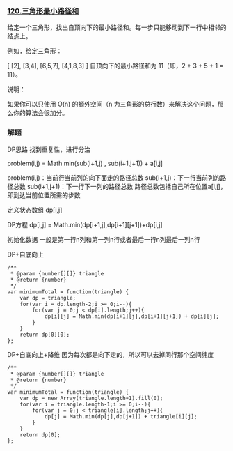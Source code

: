 ### [120.三角形最小路径和](https://leetcode-cn.com/problems/triangle/)
给定一个三角形，找出自顶向下的最小路径和。每一步只能移动到下一行中相邻的结点上。

例如，给定三角形：

[
     [2],
    [3,4],
   [6,5,7],
  [4,1,8,3]
]
自顶向下的最小路径和为 11（即，2 + 3 + 5 + 1 = 11）。

说明：

如果你可以只使用 O(n) 的额外空间（n 为三角形的总行数）来解决这个问题，那么你的算法会很加分。


### 解题
DP思路
找到重复性，进行分治

problem(i,j) = Math.min(sub(i+1,j) , sub(i+1,j+1)) + a[i,j]

problem(i,j)：当前行当前列的向下面走的路径总数
sub(i+1,j)：下一行当前列的路径总数
sub(i+1,j+1)：下一行下一列的路径总数
路径总数包括自己所在位置a[i,j]，即到达当前位置所需的步数

定义状态数组
dp[i,j]

DP方程
dp[i,j] = Math.min(dp[i+1,j],dp[i+1][j+1])+dp[i,j]

初始化数据
一般是第一行n列和第一列n行或者最后一行n列最后一列n行

DP+自底向上
```
/**
 * @param {number[][]} triangle
 * @return {number}
 */
var minimumTotal = function(triangle) {
    var dp = triangle;
    for(var i = dp.length-2;i >= 0;i--){
        for(var j = 0;j < dp[i].length;j++){
            dp[i][j] = Math.min(dp[i+1][j],dp[i+1][j+1]) + dp[i][j];
        }
    }
    return dp[0][0];
};
```

DP+自底向上+降维
因为每次都是向下走的，所以可以去掉同行那个空间纬度
```
/**
 * @param {number[][]} triangle
 * @return {number}
 */
var minimumTotal = function(triangle) {
    var dp = new Array(triangle.length+1).fill(0);
    for(var i = triangle.length-1;i >= 0;i--){
        for(var j = 0;j < triangle[i].length;j++){
            dp[j] = Math.min(dp[j],dp[j+1]) + triangle[i][j];
        }
    }
    return dp[0];
};

```

